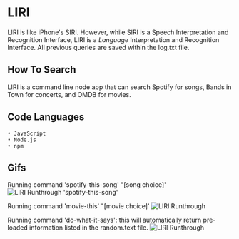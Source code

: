 # LIRI

LIRI is like iPhone's SIRI. However, while SIRI is a Speech Interpretation and Recognition Interface, LIRI is a _Language_ Interpretation and Recognition Interface. All previous queries are saved within the log.txt file.

## How To Search

LIRI is a command line node app that can search Spotify for songs, Bands in Town for concerts, and OMDB for movies.

## Code Languages

    • JavaScript
    • Node.js
    • npm

## Gifs

Running command 'spotify-this-song' "[song choice]'
![LIRI Runthrough 'spotify-this-song'](https://media.giphy.com/media/1fovMhjmPncViF3UrT/giphy.gif)

Running command 'movie-this' "[movie choice]'
![LIRI Runthrough ](https://media.giphy.com/media/WS39sYde9wLTtSz9UR/giphy.gif)

Running command 'do-what-it-says': this will automatically return pre-loaded information listed in the random.text file.
![LIRI Runthrough ](https://media.giphy.com/media/WS39sYde9wLTtSz9UR/giphy.gif)
